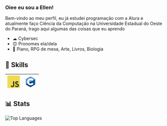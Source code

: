 ### Oiee eu sou a Ellen!
Bem-vindo ao meu perfil, eu já estudei programação com a Alura e atualmente faço Ciência da Computação na Universidade Estadual do Oeste do Paraná,
trago aqui algumas das coisas que eu aprendo

- ☁ Cybersec
- 😊 Pronomes ela/dela
- 🎨 Piano, RPG de mesa, Arte, Livros, Biologia

## 👾 Skills
|<img alt="JS" title="JavaScript" width="40px" src="https://raw.githubusercontent.com/github/explore/master/topics/javascript/javascript.png">|<img title="C" alt="C" width="40px" src="https://raw.githubusercontent.com/github/explore/master/topics/c/c.png">|
|--|--|

## 📊 Stats
![Top Languages](https://github-readme-stats.vercel.app/api/top-langs/?username=strawndri&layout=compact&bg_color=00000000&title_color=86d9d1&text_color=bfbfbf&hide_border=true&card_width=500px&card_height=400px)
